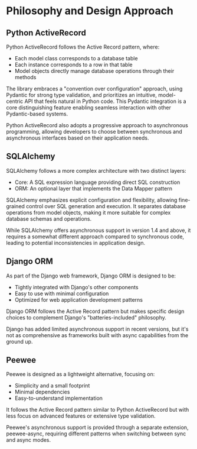 # Philosophy and Design Approach

## Python ActiveRecord

Python ActiveRecord follows the Active Record pattern, where:
- Each model class corresponds to a database table
- Each instance corresponds to a row in that table
- Model objects directly manage database operations through their methods

The library embraces a "convention over configuration" approach, using Pydantic for strong type validation, and
prioritizes an intuitive, model-centric API that feels natural in Python code. This Pydantic integration is a core
distinguishing feature enabling seamless interaction with other Pydantic-based systems.

Python ActiveRecord also adopts a progressive approach to asynchronous programming, allowing developers to choose
between synchronous and asynchronous interfaces based on their application needs.

## SQLAlchemy

SQLAlchemy follows a more complex architecture with two distinct layers:
- Core: A SQL expression language providing direct SQL construction
- ORM: An optional layer that implements the Data Mapper pattern

SQLAlchemy emphasizes explicit configuration and flexibility, allowing fine-grained control over SQL generation
and execution. It separates database operations from model objects, making it more suitable for complex database
schemas and operations.

While SQLAlchemy offers asynchronous support in version 1.4 and above, it requires a somewhat different approach
compared to synchronous code, leading to potential inconsistencies in application design.

## Django ORM

As part of the Django web framework, Django ORM is designed to be:
- Tightly integrated with Django's other components
- Easy to use with minimal configuration
- Optimized for web application development patterns

Django ORM follows the Active Record pattern but makes specific design choices to complement Django's "batteries-included" philosophy.

Django has added limited asynchronous support in recent versions, but it's not as comprehensive as frameworks built
with async capabilities from the ground up.

## Peewee

Peewee is designed as a lightweight alternative, focusing on:
- Simplicity and a small footprint
- Minimal dependencies
- Easy-to-understand implementation

It follows the Active Record pattern similar to Python ActiveRecord but with less focus on advanced features or
extensive type validation.

Peewee's asynchronous support is provided through a separate extension, peewee-async, requiring different patterns
when switching between sync and async modes.